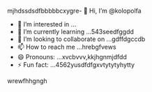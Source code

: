 mjhdssdsdfbbbbbcxygre- 👋 Hi, I’m @kolopolfa
- 👀 I’m interested in ...
- 🌱 I’m currently learning ...543seedfggdd
- 💞️ I’m looking to collaborate on ...gdffdgccdb
- 📫 How to reach me ...hrebgfvews
- 😄 Pronouns: ...xvcbvvv,kkjhgnmjdfdd
- ⚡ Fun fact: ...4562yusdfdfgxvtytytyhytty
<!---bvfv15sddsj,kj,ker
kolopolfa/kolopolfa is a ✨ special ✨ repository bdsrwefecause its `README.md` (this file) appears on your GitHub profile.564552
You can click the Preview link to take a look at your changes.543hnjmmjjmkui36363gbf
--->
wrewfhhgngh
